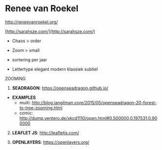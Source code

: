 # Renee van Roekel

http://reneevanroekel.org/

[http://sarahsze.com/](http://sarahsze.com/)

- Chaos > order
- Zoom > small

- sortering per jaar

- Lettertype elegant modern klassiek subtiel


ZOOMING

1. __SEADRAGON__: https://openseadragon.github.io/
  - __EXAMPLES__
    - multi: http://blog.iangilman.com/2015/05/openseadragon-20-forest-to-tree-zooming.html
    - comic: http://dump.ventero.de/xkcd1110/open.html#0.500000,0.197531,0.900000



2. __LEAFLET JS__: http://leafletjs.com/



3. __OPENLAYERS__: https://openlayers.org/
